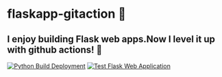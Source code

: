 # flaskapp-gitaction 🧪 
## I enjoy building Flask web apps.Now I level it up with github actions! 💪
[![Python Build Deployment](https://github.com/derekYankie/flaskapp-gitaction/actions/workflows/python-build-deployment.yml/badge.svg)](https://github.com/derekYankie/flaskapp-gitaction/actions/workflows/python-build-deployment.yml)
[![Test Flask Web Application](https://github.com/derekYankie/flaskap-gitaction/actions/workflows/app-test.yml/badge.svg)](https://github.com/derekYankie/flaskap-gitaction/actions/workflows/app-test.yml)
